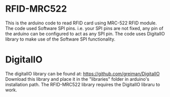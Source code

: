 # RFID-MRC522
This is the arduino code to read RFID card using MRC-522 RFID module.
The code used Software SPI pins. i.e. your SPI pins are not fixed, any pin of the arduino can be configured to act as any SPI pin.
The code uses DigitalIO library to make use of the Software SPI functionality.

# DigitalIO
The digitalIO library can be found at: https://github.com/greiman/DigitalIO
Download this library and place it in the "libraries" folder in arduino's installation path.
The RFID-MRC522 library requires the DigitalIO libraru to work.
